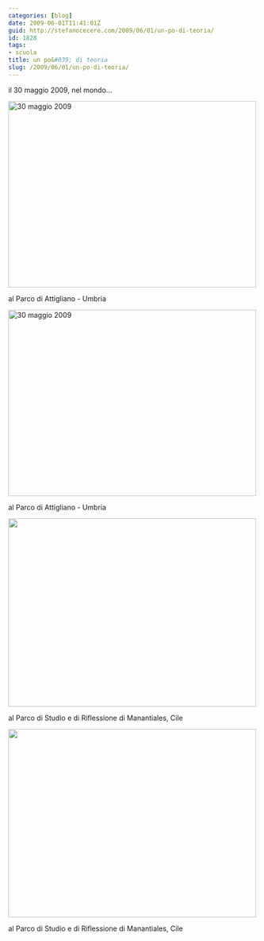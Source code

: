```yaml
---
categories: [blog]
date: 2009-06-01T11:41:01Z
guid: http://stefanocecere.com/2009/06/01/un-po-di-teoria/
id: 1828
tags:
- scuola
title: un po&#039; di teoria
slug: /2009/06/01/un-po-di-teoria/
---
```


il 30 maggio 2009, nel mondo…

<div style="width: 500px" class="wp-caption alignnone">
  <a title="30 maggio 2009 di Stefano Cecere, su Flickr" href="http://www.flickr.com/photos/krur/3587903843/"><img src="http://farm4.static.flickr.com/3327/3587903843_699061aa48.jpg" alt="30 maggio 2009" width="500" height="375" /></a>
  
  <p class="wp-caption-text">
    al Parco di Attigliano - Umbria
  </p>
</div>

<div style="width: 500px" class="wp-caption alignnone">
  <a href="http://www.flickr.com/photos/krur/3588710946/" title="30 maggio 2009 di Stefano Cecere, su Flickr"><img src="http://farm4.static.flickr.com/3379/3588710946_749d2d230b.jpg" width="500" height="375" alt="30 maggio 2009" /></a>
  
  <p class="wp-caption-text">
    al Parco di Attigliano - Umbria
  </p>
</div>

<div style="width: 500px" class="wp-caption alignnone">
  <a class="flickr-photo" style="text-decoration: none" title="photo sharingimg" href="http://www.flickr.com/photos/rafa2010/3582058026/"><img class="flickr-photo" src="http://farm4.static.flickr.com/3412/3582058026_f22ce99120.jpg" alt="" width="500" height="379" /></a>
  
  <p class="wp-caption-text">
    al Parco di Studio e di Riflessione di Manantiales, Cile
  </p>
</div>

<div style="width: 500px" class="wp-caption alignnone">
  <a class="flickr-photo" style="text-decoration: none" title="photo sharingimg" href="http://www.flickr.com/photos/rafa2010/3582058606/"><img class="flickr-photo" src="http://farm4.static.flickr.com/3564/3582058606_0988cdcb07.jpg" alt="" width="500" height="379" /></a>
  
  <p class="wp-caption-text">
    al Parco di Studio e di Riflessione di Manantiales, Cile
  </p>
</div>